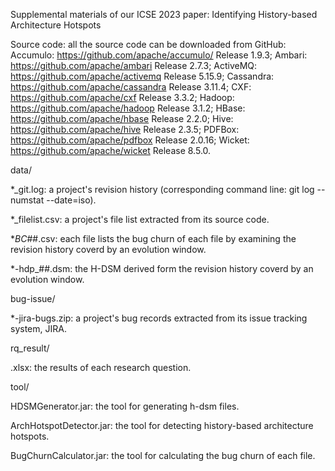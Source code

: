 Supplemental materials of our ICSE 2023 paper: Identifying History-based Architecture Hotspots

Source code: all the source code can be downloaded from GitHub:
Accumulo: https://github.com/apache/accumulo/   Release 1.9.3;
Ambari: https://github.com/apache/ambari		Release 2.7.3;
ActiveMQ: https://github.com/apache/activemq	Release 5.15.9;
Cassandra: https://github.com/apache/cassandra	Release 3.11.4;
CXF: https://github.com/apache/cxf				Release 3.3.2;
Hadoop: https://github.com/apache/hadoop		Release 3.1.2;
HBase: https://github.com/apache/hbase			Release 2.2.0;
Hive: https://github.com/apache/hive			Release 2.3.5;
PDFBox: https://github.com/apache/pdfbox		Release 2.0.16;
Wicket: https://github.com/apache/wicket		Release 8.5.0.


data/

*_git.log: a project's revision history (corresponding command line: git log --numstat --date=iso).

*_filelist.csv: a project's file list extracted from its source code.

*_BC_##.csv: each file lists the bug churn of each file by examining the revision history coverd by an evolution window. 

*-hdp_##.dsm: the H-DSM derived form the revision history coverd by an evolution window. 


bug-issue/

*-jira-bugs.zip: a project's bug records extracted from its issue tracking system, JIRA.


rq_result/

.xlsx: the results of each research question.

tool/

HDSMGenerator.jar: the tool for generating h-dsm files.

ArchHotspotDetector.jar: the tool for detecting history-based architecture hotspots.

BugChurnCalculator.jar: the tool for calculating the bug churn of each file.

